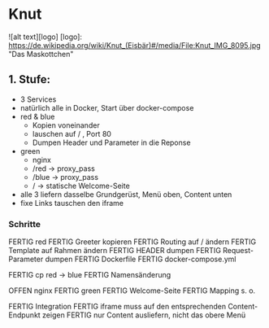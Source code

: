 # Knut #
![alt text][logo]
[logo]: https://de.wikipedia.org/wiki/Knut_(Eisbär)#/media/File:Knut_IMG_8095.jpg "Das Maskottchen"


## 1. Stufe: ##
* 3 Services
* natürlich alle in Docker, Start über docker-compose
* red & blue
  * Kopien voneinander
  * lauschen auf / , Port 80
  * Dumpen Header und Parameter in die Reponse
* green
  * nginx
  * /red   -> proxy_pass
  * /blue  -> proxy_pass
  * /      -> statische Welcome-Seite
* alle 3 liefern dasselbe Grundgerüst, Menü oben, Content unten
* fixe Links tauschen den iframe

### Schritte ###
  FERTIG red
    FERTIG Greeter kopieren
    FERTIG Routing auf / ändern
    FERTIG Template auf Rahmen ändern
    FERTIG HEADER dumpen
    FERTIG Request-Parameter dumpen
    FERTIG Dockerfile
    FERTIG docker-compose.yml

  FERTIG cp red -> blue
    FERTIG Namensänderung

  OFFEN nginx
    FERTIG green
    FERTIG Welcome-Seite
    FERTIG Mapping s. o.

  FERTIG Integration
    FERTIG iframe muss auf den entsprechenden Content-Endpunkt zeigen
    FERTIG nur Content ausliefern, nicht das obere Menü
